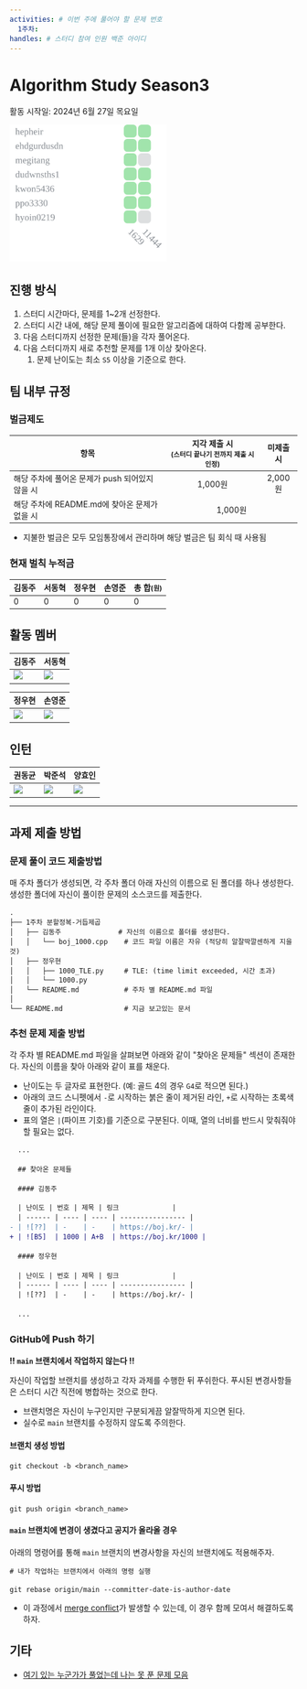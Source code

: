 ```yaml
---
activities: # 이번 주에 풀어야 할 문제 번호
  1주차:
handles: # 스터디 참여 인원 백준 아이디
---
```


# Algorithm Study Season3

활동 시작일: 2024년 6월 27일 목요일

<img src="streak.svg" height="240" />

## 진행 방식

1. 스터디 시간마다, 문제를 1~2개 선정한다.
2. 스터디 시간 내에, 해당 문제 풀이에 필요한 알고리즘에 대하여 다함께 공부한다.
3. 다음 스터디까지 선정한 문제(들)을 각자 풀어온다.
4. 다음 스터디까지 새로 추천할 문제를 1개 이상 찾아온다.
    1. 문제 난이도는 최소 `S5` 이상을 기준으로 한다.

## 팀 내부 규정

### 벌금제도

<table>
    <thead>
        <tr>
            <th>항목</th>
            <th>지각 제출 시<br><small>(스터디 끝나기 전까지 제출 시 인정)</small></th>
            <th>미제출 시</th>
        </tr>
    </thead>
    <tbody>
        <tr>
            <td>해당 주차에 풀어온 문제가 push 되어있지 않을 시</td>
            <td align="center">1,000원</td>
            <td align="center">2,000원</td>
        </tr>
        <tr>
            <td>해당 주차에 README.md에 찾아온 문제가 없을 시</td>
            <td align="center" colspan="2">1,000원</td>
        </tr>
    </tbody>
</table>

-   지불한 벌금은 모두 모임통장에서 관리하며 해당 벌금은 팀 회식 때 사용됨

### 현재 벌칙 누적금

<table>
    <thead>
        <tr>
            <th>김동주</th>
            <th>서동혁</th>
            <th>정우현</th>
            <th>손영준</th>
            <th>총 합<small>(원)</small></th>
        </tr>
    </thead>
    <tbody>
        <tr>
            <td>0</td>
            <td>0</td>
            <td>0</td>
            <td>0</td>
            <td>0</td>
        </tr>
    </tbody>
</table>

## 활동 멤버

<table>
    <thead>
        <tr>
            <th>김동주</th>
            <th>서동혁</th>
        </tr>
    </thead>
    <tbody>
        <tr>
            <td>
                <a href="https://solved.ac/profile/hepheir">
                    <img src="http://mazassumnida.wtf/api/v2/generate_badge?boj=hepheir">
                </a>
            </td>
            <td>
                <a href="https://solved.ac/profile/ehdgurdusdn">
                    <img src="http://mazassumnida.wtf/api/v2/generate_badge?boj=ehdgurdusdn">
                </a>
            </td>
        </tr>
    </tbody>
</table>

<table>
    <thead>
        <tr>
            <th>정우현</th>
            <th>손영준</th>
        </tr>
    </thead>
    <tbody>
        <tr>
            <td>
                <a href="https://solved.ac/profile/megitang">
                    <img src="http://mazassumnida.wtf/api/v2/generate_badge?boj=megitang">
                </a>
            </td>
            <td>
                <a href="https://solved.ac/profile/dudwnsths1">
                    <img src="http://mazassumnida.wtf/api/v2/generate_badge?boj=dudwnsths1">
                </a>
            </td>
        </tr>
    </tbody>
</table>

## 인턴

<table>
    <thead>
        <tr>
            <th>권동균</th>
            <th>박준석</th>
            <th>양효인</th>
        </tr>
    </thead>
    <tbody>
        <tr>
            <td>
                <a href="https://solved.ac/profile/kwon5436">
                    <img src="http://mazassumnida.wtf/api/v2/generate_badge?boj=kwon5436">
                </a>
            </td>
            <td>
                <a href="https://solved.ac/profile/ppo3330">
                    <img src="http://mazassumnida.wtf/api/v2/generate_badge?boj=ppo3330">
                </a>
            </td>
            <td>
                <a href="https://solved.ac/profile/hyoin0219">
                    <img src="http://mazassumnida.wtf/api/v2/generate_badge?boj=hyoin0219">
                </a>
            </td>
        </tr>
    </tbody>
</table>

---

## 과제 제출 방법

### 문제 풀이 코드 제출방법

매 주차 폴더가 생성되면, 각 주차 폴더 아래 자신의 이름으로 된 폴더를 하나 생성한다.
생성한 폴더에 자신이 풀이한 문제의 소스코드를 제출한다.

```text
.
├── 1주차 분할정복-거듭제곱
│   ├── 김동주              # 자신의 이름으로 폴더를 생성한다.
│   │   └── boj_1000.cpp    # 코드 파일 이름은 자유 (적당히 알잘딱깔센하게 지을 것)
│   ├── 정우현
│   │   ├── 1000_TLE.py     # TLE: (time limit exceeded, 시간 초과)
│   │   └── 1000.py
│   └── README.md           # 주차 별 README.md 파일
│
└── README.md               # 지금 보고있는 문서
```

### 추천 문제 제출 방법

각 주차 별 README.md 파일을 살펴보면 아래와 같이 "찾아온 문제들" 섹션이 존재한다.
자신의 이름을 찾아 아래와 같이 표를 채운다.

* 난이도는 두 글자로 표현한다. (예: 골드 4의 경우 `G4`로 적으면 된다.)
* 아래의 코드 스니펫에서 `-`로 시작하는 붉은 줄이 제거된 라인, `+`로 시작하는 초록색 줄이 추가된 라인이다.
* 표의 열은 `|`(파이프 기호)를 기준으로 구분된다. 이때, 열의 너비를 반드시 맞춰줘야 할 필요는 없다.

```diff
  ...

  ## 찾아온 문제들

  #### 김동주

  | 난이도 | 번호 | 제목 | 링크             |
  | ------ | ---- | ---- | ---------------- |
- | ![??]  | -    | -    | https://boj.kr/- |
+ | ![B5]  | 1000 | A+B  | https://boj.kr/1000 |

  #### 정우현

  | 난이도 | 번호 | 제목 | 링크             |
  | ------ | ---- | ---- | ---------------- |
  | ![??]  | -    | -    | https://boj.kr/- |

  ...
```

### GitHub에 Push 하기

**!! `main` 브랜치에서 작업하지 않는다 !!**

자신이 작업할 브랜치를 생성하고 각자 과제를 수행한 뒤 푸쉬한다.
푸시된 변경사항들은 스터디 시간 직전에 병합하는 것으로 한다.

* 브랜치명은 자신이 누구인지만 구분되게끔 알잘딱하게 지으면 된다.
* 실수로 `main` 브랜치를 수정하지 않도록 주의한다.

#### 브랜치 생성 방법

```shell
git checkout -b <branch_name>
```

#### 푸시 방법

```shell
git push origin <branch_name>
```

#### `main` 브랜치에 변경이 생겼다고 공지가 올라올 경우

아래의 명령어를 통해 `main` 브랜치의 변경사항을 자신의 브랜치에도 적용해주자.

```
# 내가 작업하는 브랜치에서 아래의 명령 실행

git rebase origin/main --committer-date-is-author-date
```

* 이 과정에서 [merge conflict](https://docs.github.com/ko/pull-requests/collaborating-with-pull-requests/addressing-merge-conflicts/about-merge-conflicts)가 발생할 수 있는데, 이 경우 함께 모여서 해결하도록 하자.

## 기타

* [여기 있는 누군가가 풀었는데 나는 못 푼 문제 모음](https://solved.ac/search?query=%28%40hepheir+%7C+%40ehdgurdusdn+%7C+%40megitang+%7C+%40dudwnsths1+%7C+%40kwon5436+%7C+%40ppo3330+%7C+%40hyoin0219%29+-+%40%24me)
